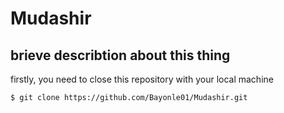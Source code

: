 # Mudashir 
## brieve describtion about this thing
firstly, you need to close this repository with your local machine 
``` installation
$ git clone https://github.com/Bayonle01/Mudashir.git

```